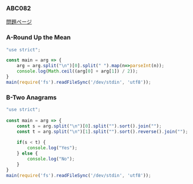### ABC082
[問題ページ](https://atcoder.jp/contests/abc082/tasks)

### A-Round Up the Mean
```JavaScript
"use strict";

const main = arg => {
    arg = arg.split("\n")[0].split(" ").map(n=>parseInt(n));
    console.log(Math.ceil((arg[0] + arg[1]) / 2));
}
main(require('fs').readFileSync('/dev/stdin', 'utf8'));

```

### B-Two Anagrams
```JavaScript
"use strict";
    
const main = arg => {
    const s = arg.split("\n")[0].split("").sort().join("");
    const t = arg.split("\n")[1].split("").sort().reverse().join("");
    
    if(s < t) {
        console.log("Yes");   
    } else {
        console.log("No");
    }
}
main(require('fs').readFileSync('/dev/stdin', 'utf8'));

```